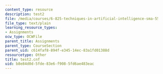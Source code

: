 ```yaml
---
content_type: resource
description: test2
file: /media/courses/6-825-techniques-in-artificial-intelligence-sma-5504-fall-2002/b8e84d0d5fde83e6f9085fd6ae483eac_test2.cnf
file_type: text/plain
learning_resource_types:
- Assignments
ocw_type: OCWFile
parent_title: Assignments
parent_type: CourseSection
parent_uid: c614faf8-894f-e345-14ec-83a1fd01388d
resourcetype: Other
title: test2.cnf
uid: b8e84d0d-5fde-83e6-f908-5fd6ae483eac
---
```


